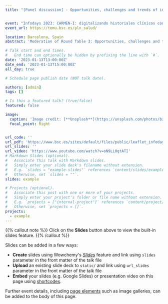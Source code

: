```yaml
---
title: "[Panel discussion] - Opportunities, challenges and trends of innovative developments based on AI and Natural Language Processing for the healthcare sector"


event: "Infodays 2023: CARMEN-I: digitalizando historiales clínicos con Inteligencia Artificial"
event_url: https://temu.bsc.es/pln_salud/

location: Barcelona, Spain
abstract: 'Moderation of Round Table 3: Opportunities, challenges and trends of innovative developments based on AI and Natural Language Processing for the healthcare sector.'

# Talk start and end times.
#   End time can optionally be hidden by prefixing the line with `#`.
date: '2023-01-13T13:00:00Z'
date_end: '2023-01-13T15:00:00Z'
all_day: true

# Schedule page publish date (NOT talk date).

authors: [admin]
tags: []

# Is this a featured talk? (true/false)
featured: false

image:
  caption: 'Image credit: [**Unsplash**](https://unsplash.com/photos/bzdhc5b3Bxs)'
  focal_point: Right


url_code: ''
url_pdf: 'https://www.bsc.es/sites/default/files/public/leaflet_infoday_v2_1.pdf'
url_slides: ''
url_video: 'https://www.youtube.com/watch?v=oN9LL0qtATI'
# Markdown Slides (optional).
#   Associate this talk with Markdown slides.
#   Simply enter your slide deck's filename without extension.
#   E.g. `slides = "example-slides"` references `content/slides/example-slides.md`.
#   Otherwise, set `slides = ""`.
slides: example

# Projects (optional).
#   Associate this post with one or more of your projects.
#   Simply enter your project's folder or file name without extension.
#   E.g. `projects = ["internal-project"]` references `content/project/deep-learning/index.md`.
#   Otherwise, set `projects = []`.
projects:
  - example
---
```


{{% callout note %}}
Click on the **Slides** button above to view the built-in slides feature.
{{% /callout %}}

Slides can be added in a few ways:

- **Create** slides using Wowchemy's [_Slides_](https://wowchemy.com/docs/managing-content/#create-slides) feature and link using `slides` parameter in the front matter of the talk file
- **Upload** an existing slide deck to `static/` and link using `url_slides` parameter in the front matter of the talk file
- **Embed** your slides (e.g. Google Slides) or presentation video on this page using [shortcodes](https://wowchemy.com/docs/writing-markdown-latex/).

Further event details, including [page elements](https://wowchemy.com/docs/writing-markdown-latex/) such as image galleries, can be added to the body of this page.
